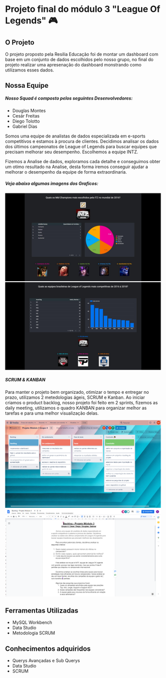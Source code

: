# Projeto final do módulo 3 "League Of Legends" 🎮

<h2 id="oprojeto">O Projeto</h2>
  <p>O projeto proposto pela Resilia Educação foi de montar um dashboard com base em um conjunto de dados escolhidos pelo nosso grupo, no final do projeto realizar uma apresenação do dashboard monstrando como utilizamos esses dados.</p>
  
  <h2 id="nossaequipe"> Nossa Equipe </h2>
   <h5>Nosso Squad é composto pelos seguintes Desenvolvedores:</h5>
  <ul>
  <li>Douglas Montes</li>
  <li> Cesár Freitas</li>
  <li>Diego Tolotto </li>
  <li>Gabriel Dias</li>
 </ul>
  <p> Somos uma equipe de analistas de dados especializada em e-sports competitivos e estamos à procura de clientes. Decidimos analisar os dados dos últimos campeonatos de League of Legends para buscar equipes que precisam melhorar seu desempenho. Escolhemos a equipe INTZ.</p>
  <p> Fizemos a Analise de dados, exploramos cada detalhe e conseguimos obter um otimo resultado na Analise, desta forma iremos conseguir ajudar a melhorar o desempenho da equipe de forma extraordinaria.</p>
  <h5> Veja abaixo algumas imagens dos Graficos: </h5>
    <img src="./img/grafico1.jpg" alt="Grafico 1">
    <img src="./img/grafico2.jpg" alt="Grafico 2">
    
    
<h5>SCRUM & KANBAN</h5>
 <p>Para manter o projeto bem organizado, otimizar o tempo e entregar no prazo, utilizamos 2 metedologias ágeis, SCRUM e Kanban. Ao iniciar criamos o product backlog, nosso projeto foi feito em 2 sprints, fizemos as daily meeting, utilizamos o quadro KANBAN para organizar melhor as tarefas e para uma melhor visualização delas. </p>
<img src="./img/kanban.png" alt="Quadro Kanban">
<img src="./img/backlog.png" alt="Foto Backlogo ">
  
 <h2 id="ferramentas"> Ferramentas Utilizadas </h2>
 <ul>
  <li>MySQL Workbench</li>
  <li>Data Studio </li>
  <li>Metodologia SCRUM</li>
 </ul>
  <h2 id="conhecimentos">Conhecimentos adquiridos</h2>
  <ul>
  <li> Querys Avançadas e Sub Querys</li>
  <li>Data Studio</li>
  <li>SCRUM</li>
 </ul>
  

